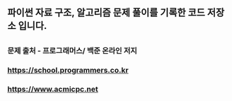 ##
## 파이썬 자료 구조, 알고리즘 문제 풀이를 기록한 코드 저장소 입니다.
##
### 문제 출처 - 프로그래머스/ 백준 온라인 저지
### https://school.programmers.co.kr
### https://www.acmicpc.net
##
